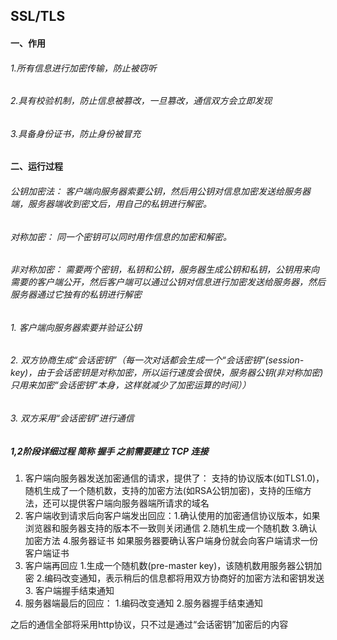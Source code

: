 ## SSL/TLS

#### 一、作用
###### 1.所有信息进行加密传输，防止被窃听
###### 2.具有校验机制，防止信息被篡改，一旦篡改，通信双方会立即发现
###### 3.具备身份证书，防止身份被冒充

#### 二、运行过程
###### 公钥加密法： 客户端向服务器索要公钥，然后用公钥对信息加密发送给服务器端，服务器端收到密文后，用自己的私钥进行解密。
###### 对称加密： 同一个密钥可以同时用作信息的加密和解密。
###### 非对称加密： 需要两个密钥，私钥和公钥，服务器生成公钥和私钥，公钥用来向需要的客户端公开，然后客户端可以通过公钥对信息进行加密发送给服务器，然后服务器通过它独有的私钥进行解密
###### 1. 客户端向服务器索要并验证公钥
###### 2. 双方协商生成“会话密钥”（每一次对话都会生成一个“会话密钥”(session-key)，由于会话密钥是对称加密，所以运行速度会很快，服务器公钥(非对称加密)只用来加密“会话密钥”本身，这样就减少了加密运算的时间））
###### 3. 双方采用“会话密钥”进行通信

##### 1,2阶段详细过程 简称 握手 之前需要建立 TCP 连接
1. 客户端向服务器发送加密通信的请求，提供了： 支持的协议版本(如TLS1.0)，随机生成了一个随机数，支持的加密方法(如RSA公钥加密)，支持的压缩方法，还可以提供客户端向服务器端所请求的域名
2. 客户端收到请求后向客户端发出回应：1.确认使用的加密通信协议版本，如果浏览器和服务器支持的版本不一致则关闭通信 2.随机生成一个随机数 3.确认加密方法 4.服务器证书   如果服务器要确认客户端身份就会向客户端请求一份客户端证书
3. 客户端再回应 1.生成一个随机数(pre-master key)，该随机数用服务器公钥加密 2.编码改变通知，表示稍后的信息都将用双方协商好的加密方法和密钥发送 3. 客户端握手结束通知
4. 服务器端最后的回应： 1.编码改变通知 2.服务器握手结束通知

之后的通信全部将采用http协议，只不过是通过“会话密钥”加密后的内容
